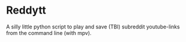 # Reddytt

A silly little python script to play and save (TBI) subreddit youtube-links from the command line (with mpv).
